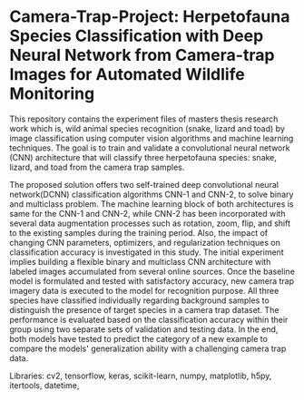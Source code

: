 # Camera-Trap-Project: Herpetofauna Species Classification with Deep Neural Network from Camera-trap Images for Automated Wildlife Monitoring

This repository contains the experiment files of masters thesis research work which is, wild animal species recognition (snake, lizard and toad) by image classification
using computer vision algorithms and machine learning techniques. The goal is to train and validate a convolutional neural network (CNN) architecture that will classify
three herpetofauna species: snake, lizard, and toad from the camera trap samples.

The proposed solution offers two self-trained deep convolutional neural network(DCNN) classification algorithms CNN-1 and CNN-2, to solve binary and multiclass problem. 
The machine learning block of both architectures is same for the CNN-1 and CNN-2, while CNN-2 has been incorporated with several data augmentation processes 
such as rotation, zoom, flip, and shift to the existing samples during the training period. Also, the impact of changing CNN parameters, optimizers, and regularization 
techniques on classification accuracy is investigated in this study. The initial experiment implies building a flexible binary and multiclass CNN architecture with labeled 
images accumulated from several online sources. Once the baseline model is formulated and tested with satisfactory accuracy, new camera trap imagery data is executed to the
model for recognition purpose. All three species have classified individually regarding background samples to distinguish the presence of target species in a camera trap 
dataset. The performance is evaluated based on the classification accuracy within their group using two separate sets of validation and testing data. In the end, both 
models have tested to predict the category of a new example to compare the models' generalization ability with a challenging camera trap data.


Libraries: 
cv2,
tensorflow,
keras,
scikit-learn,
numpy,
matplotlib,
h5py,
itertools,
datetime,
